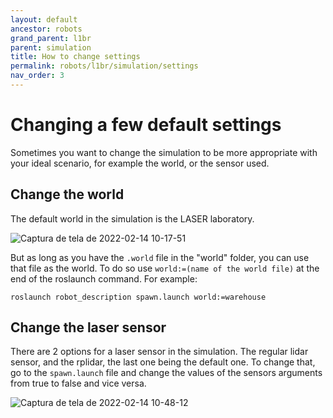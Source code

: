 ```yaml
---
layout: default
ancestor: robots
grand_parent: l1br
parent: simulation
title: How to change settings
permalink: robots/l1br/simulation/settings
nav_order: 3
---
```


# Changing a few default settings 

Sometimes you want to change the simulation to be more appropriate with your ideal scenario, for example the world, or the sensor used. 


## Change the world

The default world in the simulation is the LASER laboratory. 

![Captura de tela de 2022-02-14 10-17-51](https://user-images.githubusercontent.com/36930457/153973472-42bc273f-a10a-4549-b32f-b5b069e2e958.png)

But as long as you have the <code>.world</code> file in the "world" folder, you can use that file as the world. To do so use <code>world:=(name of the world file)</code> at the end of the roslaunch command. For example: 

```
roslaunch robot_description spawn.launch world:=warehouse
```

## Change the laser sensor

There are 2 options for a laser sensor in the simulation. The regular lidar sensor, and the rplidar, the last one being the default one. To change that, go to the <code>spawn.launch</code> file and change the values of the sensors arguments from true to false and vice versa.

![Captura de tela de 2022-02-14 10-48-12](https://user-images.githubusercontent.com/36930457/153974014-1b2725eb-7508-4a84-8ca5-c780668ff0a7.png)

